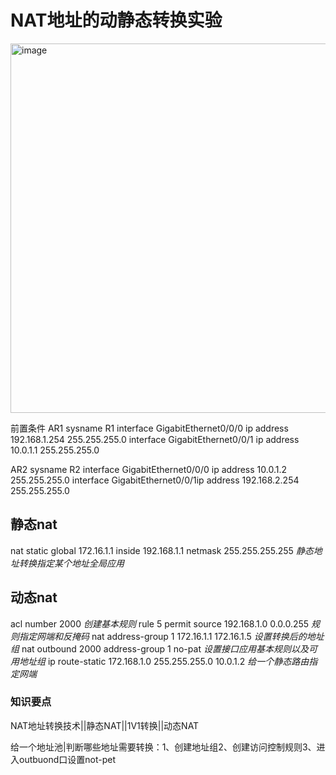 # NAT地址的动静态转换实验
<img width="1239" height="591" alt="image" src="https://github.com/user-attachments/assets/481fc0e1-aaaa-45a8-9506-84b70465f5e0" />

前置条件 AR1 sysname R1
interface GigabitEthernet0/0/0 ip address 192.168.1.254 255.255.255.0
interface GigabitEthernet0/0/1 ip address 10.0.1.1 255.255.255.0

AR2 sysname R2
interface GigabitEthernet0/0/0 ip address 10.0.1.2 255.255.255.0
interface GigabitEthernet0/0/1ip address 192.168.2.254 255.255.255.0

## 静态nat 
nat static global 172.16.1.1 inside 192.168.1.1 netmask 255.255.255.255 
*静态地址转换指定某个地址全局应用*

## 动态nat

acl number 2000
*创建基本规则*
rule 5 permit source 192.168.1.0 0.0.0.255
*规则指定网端和反掩码*
nat address-group 1 172.16.1.1 172.16.1.5
*设置转换后的地址组*
nat outbound 2000 address-group 1 no-pat
*设置接口应用基本规则以及可用地址组*
ip route-static 172.168.1.0 255.255.255.0 10.0.1.2
*给一个静态路由指定网端*

### 知识要点

NAT地址转换技术||静态NAT||1V1转换||动态NAT

给一个地址池|判断哪些地址需要转换：1、创建地址组2、创建访问控制规则3、进入outbuond口设置not-pet
